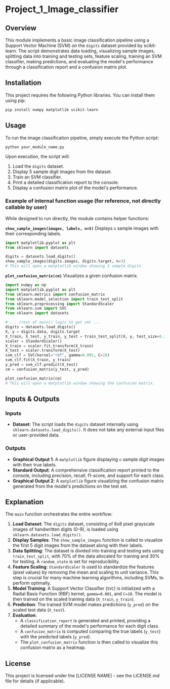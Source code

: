 # Project_1_Image_classifier

## Overview

This module implements a basic image classification pipeline using a Support Vector Machine (SVM) on the `digits` dataset provided by scikit-learn. The script demonstrates data loading, visualizing sample images, splitting data into training and testing sets, feature scaling, training an SVM classifier, making predictions, and evaluating the model's performance through a classification report and a confusion matrix plot.

## Installation

This project requires the following Python libraries. You can install them using pip:

```bash
pip install numpy matplotlib scikit-learn
```

## Usage

To run the image classification pipeline, simply execute the Python script:

```bash
python your_module_name.py
```

Upon execution, the script will:
1.  Load the `digits` dataset.
2.  Display 5 sample digit images from the dataset.
3.  Train an SVM classifier.
4.  Print a detailed classification report to the console.
5.  Display a confusion matrix plot of the model's performance.

### Example of internal function usage (for reference, not directly callable by user)

While designed to run directly, the module contains helper functions:

**`show_sample_images(images, labels, n=5)`**
Displays `n` sample images with their corresponding labels.
```python
import matplotlib.pyplot as plt
from sklearn import datasets

digits = datasets.load_digits()
show_sample_images(digits.images, digits.target, n=3)
# This will open a matplotlib window showing 3 sample digits.
```

**`plot_confusion_matrix(cm)`**
Visualizes a given confusion matrix.
```python
import numpy as np
import matplotlib.pyplot as plt
from sklearn.metrics import confusion_matrix
from sklearn.model_selection import train_test_split
from sklearn.preprocessing import StandardScaler
from sklearn.svm import SVC
from sklearn import datasets

# ... (rest of main() logic to get cm) ...
digits = datasets.load_digits()
X, y = digits.data, digits.target
X_train, X_test, y_train, y_test = train_test_split(X, y, test_size=0.3, random_state=42)
scaler = StandardScaler()
X_train = scaler.fit_transform(X_train)
X_test = scaler.transform(X_test)
svm_clf = SVC(kernel="rbf", gamma=0.001, C=10)
svm_clf.fit(X_train, y_train)
y_pred = svm_clf.predict(X_test)
cm = confusion_matrix(y_test, y_pred)

plot_confusion_matrix(cm)
# This will open a matplotlib window showing the confusion matrix.
```

## Inputs & Outputs

### Inputs

*   **Dataset**: The script loads the `digits` dataset internally using `sklearn.datasets.load_digits()`. It does not take any external input files or user-provided data.

### Outputs

*   **Graphical Output 1**: A `matplotlib` figure displaying `n` sample digit images with their true labels.
*   **Standard Output**: A comprehensive classification report printed to the console, including precision, recall, f1-score, and support for each class.
*   **Graphical Output 2**: A `matplotlib` figure visualizing the confusion matrix generated from the model's predictions on the test set.

## Explanation

The `main` function orchestrates the entire workflow:

1.  **Load Dataset**: The `digits` dataset, consisting of 8x8 pixel grayscale images of handwritten digits (0-9), is loaded using `sklearn.datasets.load_digits()`.
2.  **Display Samples**: The `show_sample_images` function is called to visualize the first 5 digit images from the dataset along with their labels.
3.  **Data Splitting**: The dataset is divided into training and testing sets using `train_test_split`, with 70% of the data allocated for training and 30% for testing. A `random_state` is set for reproducibility.
4.  **Feature Scaling**: `StandardScaler` is used to standardize the features (pixel values) by removing the mean and scaling to unit variance. This step is crucial for many machine learning algorithms, including SVMs, to perform optimally.
5.  **Model Training**: A Support Vector Classifier (`SVC`) is initialized with a Radial Basis Function (RBF) kernel, `gamma=0.001`, and `C=10`. The model is then trained on the scaled training data (`X_train`, `y_train`).
6.  **Prediction**: The trained SVM model makes predictions (`y_pred`) on the scaled test data (`X_test`).
7.  **Evaluation**:
    *   A `classification_report` is generated and printed, providing a detailed summary of the model's performance for each digit class.
    *   A `confusion_matrix` is computed comparing the true labels (`y_test`) with the predicted labels (`y_pred`).
    *   The `plot_confusion_matrix` function is then called to visualize this confusion matrix as a heatmap.

## License

This project is licensed under the [LICENSE NAME] - see the LICENSE.md file for details (if applicable).
```
